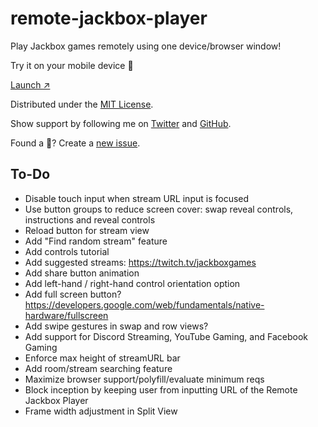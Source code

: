 # remote-jackbox-player

Play Jackbox games remotely using one device/browser window!

Try it on your mobile device 📲 

[Launch ↗️](https://remote-jackbox-player.isaacyakl.com)

Distributed under the [MIT License](https://isaacyakl.github.io/remote-jackbox-player/LICENSE).

Show support by following me on [Twitter](https://www.twitter.com/isaacyakl) and [GitHub](https://github.com/isaacyakl).

Found a 🐛? Create a [new issue](https://github.com/isaacyakl/remote-jackbox-player/issues/new).

## To-Do

-  Disable touch input when stream URL input is focused
-  Use button groups to reduce screen cover: swap reveal controls, instructions and reveal controls
-  Reload button for stream view
-  Add "Find random stream" feature
-  Add controls tutorial
-  Add suggested streams: https://twitch.tv/jackboxgames
-  Add share button animation
-  Add left-hand / right-hand control orientation option
-  Add full screen button? https://developers.google.com/web/fundamentals/native-hardware/fullscreen
-  Add swipe gestures in swap and row views?
-  Add support for Discord Streaming, YouTube Gaming, and Facebook Gaming
-  Enforce max height of streamURL bar
-  Add room/stream searching feature
-  Maximize browser support/polyfill/evaluate minimum reqs
-  Block inception by keeping user from inputting URL of the Remote Jackbox Player
-  Frame width adjustment in Split View
